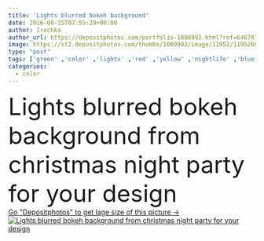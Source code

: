 ```yaml
---
title: 'Lights blurred bokeh background'
date: 2016-08-15T07:55:29+00:00
author: Irochka
author_url: https://depositphotos.com/portfolio-1000992.html?ref=64678756
image: https://st2.depositphotos.com/thumbs/1000992/image/11952/119526032/api_thumb_450.jpg?forcejpeg=true
type: "post"
tags: ['green' ,'color' ,'lights' ,'red' ,'yellow' ,'nightlife' ,'blue' ,'background' ,'colorful' ,'horizontal' ,'circle' ,'design' ,'photography' ,'shiny' ,'shape' ,'beautiful' ,'christmas' ,'decoration' ,'festive' ,'holiday' ,'xmas' ,'bright' ,'art' ,'travel' ,'outdoors' ,'outdoor' ,'abstract' ,'texture' ,'pattern' ,'black' ,'crop' ,'dark' ,'road' ,'year' ,'concept' ,'effect' ,'blur' ,'city' ,'urban' ,'night' ,'glow' ,'glowing' ,'wallpaper' ,'street' ,'town' ,'blurred' ,'circles' ,'defocused' ,'blink' ]
categories: 
  - color
---
```

<div aling="center">
            <font size="60"> Lights blurred bokeh background from christmas night party for your design</font>   
</div>
<div>
    <a href='https://depositphotos.com/119526032/stock-photo-lights-blurred-bokeh-background.html?ref=64678756' target=_blank > Go "Depositphotos" to get lage size of this picture ->
        <img href='https://depositphotos.com/119526032/stock-photo-lights-blurred-bokeh-background.html?ref=64678756' src='https://st2.depositphotos.com/1000992/11952/i/950/depositphotos_119526032-stock-photo-lights-blurred-bokeh-background.jpg?forcejpeg=true' alt='Lights blurred bokeh background from christmas night party for your design' >
    </a>
</div>
